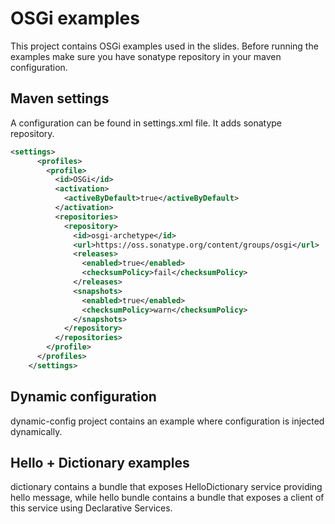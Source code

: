 # OSGi examples
This project contains OSGi examples used in the slides.
Before running the examples make sure you have sonatype repository in your maven configuration.
## Maven settings
A configuration can be found in settings.xml file. It adds sonatype repository.
```xml
<settings>
      <profiles>
        <profile>
          <id>OSGi</id>
          <activation>
            <activeByDefault>true</activeByDefault>
          </activation>
          <repositories>
            <repository>
              <id>osgi-archetype</id>
              <url>https://oss.sonatype.org/content/groups/osgi</url>
              <releases>
                <enabled>true</enabled>
                <checksumPolicy>fail</checksumPolicy>
              </releases>
              <snapshots>
                <enabled>true</enabled>
                <checksumPolicy>warn</checksumPolicy>
              </snapshots>
            </repository>
          </repositories>
        </profile>
      </profiles>
    </settings>
```
## Dynamic configuration
dynamic-config project contains an example where configuration is injected dynamically.
## Hello + Dictionary examples
dictionary contains a bundle that exposes HelloDictionary service providing hello message, while hello bundle contains a bundle that exposes a client of this service using Declarative Services.
